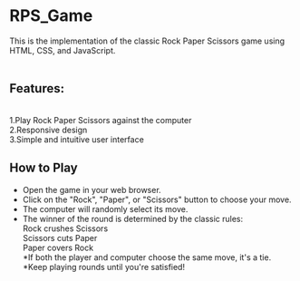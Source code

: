 # RPS_Game

This is the implementation of the classic Rock Paper Scissors game using HTML, CSS, and JavaScript.
<br>
<br>
## Features:
<br>
1.Play Rock Paper Scissors against the computer<br>
2.Responsive design<br>
3.Simple and intuitive user interface<br>

## How to Play

* Open the game in your web browser.<br>
* Click on the "Rock", "Paper", or "Scissors" button to choose your move.<br>
* The computer will randomly select its move.<br>
* The winner of the round is determined by the classic rules:<br>
              Rock crushes Scissors<br>
              Scissors cuts Paper<br>
              Paper covers Rock<br>
*If both the player and computer choose the same move, it's a tie.<br>
*Keep playing rounds until you're satisfied!<br>
